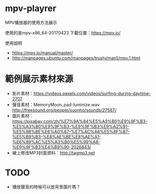 # mpv-playrer
MPV播放器的使用方法展示

使用的是mpv-x86_64-20170423
下載位置：https://mpv.io/

使用說明
- https://mpv.io/manual/master/
- http://manpages.ubuntu.com/manpages/trusty/man1/mpv.1.html

# 範例展示素材來源
- 影片素材：https://videos.pexels.com/videos/surfing-during-daytime-2707
- 聲音素材：MemoryMoon_pad-luminize.wav http://freesound.org/people/suonho/sounds/27567/
- 圖片素材：https://pixabay.com/zh/%E7%9A%84%E5%A3%B0%E9%9F%B3-%E5%A3%B0%E9%9F%B3-%E9%9F%B3%E9%A2%91-%E5%9B%BE%E6%A0%87-%E7%AC%A6%E5%8F%B7-%E5%B9%B3-%E8%AE%BE%E8%AE%A1-%E6%89%AC%E5%A3%B0%E5%99%A8-%E9%9F%B3%E4%B9%90-2026843/
- 線上修改MP3封面資料：http://tagmp3.net

# TODO
- 播放聲音的時候可以放背景圖片嗎？